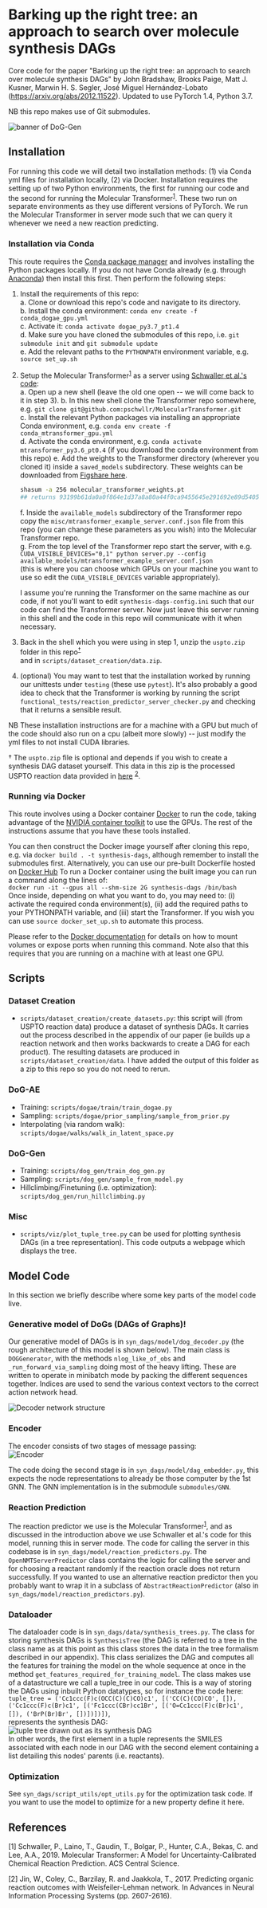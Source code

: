 # Barking up the right tree: an approach to search over molecule synthesis DAGs

Core code for the paper "Barking up the right tree: an approach to search over molecule synthesis DAGs"
 by John Bradshaw, Brooks Paige, Matt J. Kusner, Marwin H. S. Segler, José Miguel Hernández-Lobato (https://arxiv.org/abs/2012.11522).
 Updated to use PyTorch 1.4, Python 3.7.
 
 NB this repo makes use of Git submodules.
 
![banner of DoG-Gen](imgs/banner.png) 

 ## Installation
For running this code we will detail two installation methods: (1) via Conda yml files for installation locally,
(2) via Docker. Installation requires the setting up of two Python environments, the first for running our code and the 
second for running the Molecular Transformer<sup>[1](#refMolTran)</sup>. These two run on separate environments as they use different
versions of PyTorch. We run the Molecular Transformer in server mode such that we can query it whenever we need a new
reaction predicting.

 
 ### Installation via Conda

This route requires the [Conda package manager](https://docs.conda.io/en/latest/) and involves installing the Python packages locally.
If you do not have Conda already (e.g. through [Anaconda](https://www.anaconda.com/products/individual)) then install this first.
Then perform the following steps:


1. Install the requirements of this repo:  
    a. Clone or download this repo's code and navigate to its directory.  
    b. Install the conda environment: `conda env create -f conda_dogae_gpu.yml`  
    c. Activate it: `conda activate dogae_py3.7_pt1.4`  
    d. Make sure you have cloned the submodules of this repo, i.e. `git submodule init` and `git submodule update`  
    e. Add the relevant paths to the `PYTHONPATH` environment variable, e.g. `source set_up.sh`  
2. Setup the Molecular Transformer<sup>[1](#refMolTran)</sup> as a server using [Schwaller et al.'s code](https://github.com/pschwllr/MolecularTransformer):  
    a. Open up a new shell (leave the old one open -- we will come back to it in step 3).
    b. In this new shell clone the Transformer repo somewhere, e.g. `git clone git@github.com:pschwllr/MolecularTransformer.git`  
    c. Install the relevant Python packages via installing an appropriate Conda environment, e.g. `conda env create -f conda_mtransformer_gpu.yml`   
    d. Activate the conda environment, e.g. `conda activate mtransformer_py3.6_pt0.4` (if you download the conda environment from this repo) 
    e. Add the weights to the Transformer directory (wherever you cloned it) inside a `saved_models` subdirectory. These weights
    can be downloaded from [Figshare here](https://figshare.com/articles/software/molecular_transformer_weights_pt/13325969). 
      ```bash
      shasum -a 256 molecular_transformer_weights.pt
      ## returns 93199b61da0a0f864e1d37a8a80a44f0ca9455645e291692e89d5405e786b450  molecular_transformer_weights.pt
      ```
     f. Inside the `available_models` subdirectory of the Transformer repo copy the `misc/mtransformer_example_server.conf.json` 
     file from this repo (you can change these parameters as you wish) into the Molecular Transformer repo.  
     g. From the top level of the Transformer repo start the server, with e.g. `CUDA_VISIBLE_DEVICES="0,1" python server.py --config available_models/mtransformer_example_server.conf.json`  
        (this is where you can choose which GPUs on your machine you want to use so edit the `CUDA_VISIBLE_DEVICES` variable appropriately).

    I assume you're running the Transformer on the same machine as our code, if not you'll want to edit 
    `synthesis-dags-config.ini` such that our code can find the Transformer server.
    Now just leave this server running in this shell and the code in this repo will communicate with it when necessary.   
4. Back in the shell which you were using in step 1, unzip the `uspto.zip` folder in this repo<sup>[†](#refDagger)</sup>  
and in `scripts/dataset_creation/data.zip`.
5. (optional) You may want to test that the installation worked by running our unittests under `testing` (these use `pytest`).
It's also probably a good idea to check that the Transformer is working by running the script `functional_tests/reaction_predictor_server_checker.py`
and checking that it returns a sensible result.

NB These installation instructions are for a machine with a GPU but much of the code should also run on a cpu (albeit more slowly) -- 
just modify the yml files to not install CUDA libraries.



 <a name="refDagger">†</a> The `uspto.zip` file is optional and depends if you wish to create a synthesis DAG dataset
  yourself. This data in this zip is the processed USPTO reaction data provided in
   [here](https://github.com/wengong-jin/nips17-rexgen) <sup>[2](#refWLReact)</sup>.
 
 ### Running via Docker
This route involves using a Docker container [Docker](https://www.docker.com/) to run the code, taking advantage of the 
[NVIDIA container toolkit](https://github.com/NVIDIA/nvidia-docker) to use the GPUs. 
The rest of the instructions assume that you have these tools installed.

You can then construct the Docker image yourself after cloning this repo, e.g. via `docker build . -t synthesis-dags`, 
although remember to install the submodules first. 
Alternatively, you can use our pre-built Dockerfile hosted on [Docker Hub](https://hub.docker.com/repository/docker/johnbradshaw/synthesis-dags) 
To run a Docker container using the built image you can run a command along the lines of:  
`docker run -it --gpus all --shm-size 2G synthesis-dags /bin/bash`   
Once inside, depending on what you want to do, you may need to: (i) activate the required conda environment(s), (ii) add the
 required paths to your PYTHONPATH variable, and (iii) start the Transformer. 
If you wish you can use `source docker_set_up.sh` to automate this process. 
 
Please refer to the [Docker documentation](https://docs.docker.com/engine/reference/commandline/cli/) for details on 
 how to mount volumes or expose ports when running this command. Note also that this requires that you are running on
 a machine with at least one GPU.
 
 ## Scripts
 
 ### Dataset Creation
 * `scripts/dataset_creation/create_datasets.py`: this script will (from USPTO reaction data) produce a dataset of synthesis
DAGs. It carries out the process described in the appendix of our paper (ie builds up a reaction network and then works
backwards to create a DAG for each product). The resulting datasets are produced in `scripts/dataset_creation/data`. 
I have added the output of this folder as a zip to this repo so you do not need to rerun.
 
 ### DoG-AE
 * Training: `scripts/dogae/train/train_dogae.py`
* Sampling: `scripts/dogae/prior_sampling/sample_from_prior.py`
* Interpolating (via random walk): `scripts/dogae/walks/walk_in_latent_space.py`
 
 ### DoG-Gen
 * Training: `scripts/dog_gen/train_dog_gen.py`
* Sampling: `scripts/dog_gen/sample_from_model.py`
* Hillclimbing/Finetuning (i.e. optimization): `scripts/dog_gen/run_hillclimbing.py`
 
 ### Misc
 * `scripts/viz/plot_tuple_tree.py` can be used for plotting synthesis DAGs (in a tree representation). This code 
outputs a webpage which displays the tree.
  
 
 ## Model Code
 
 In this section we briefly describe where some key parts of the model code live.
 

 ### Generative model of DoGs (DAGs of Graphs)!
 Our generative model of DAGs is in `syn_dags/model/dog_decoder.py` (the rough architecture of this model is shown below).
  The main class is `DOGGenerator`,  with the methods `nlog_like_of_obs` and `_run_forward_via_sampling` doing most of the heavy lifting. 
These are written to operate in minibatch mode by packing the different sequences together. 
Indices are used to send the various context vectors to the correct action network head. 
 
 ![Decoder network structure](imgs/decoder.png)
 
 ### Encoder
 The encoder consists of two stages of message passing:  
 ![Encoder](imgs/encoder.png)
 
 The code doing the second stage is in `syn_dags/model/dag_embedder.py`, this expects the node representations to already
 be those computer by the 1st GNN. The GNN implementation is in the submodule `submodules/GNN`. 
 
 ### Reaction Prediction
 The reaction predictor we use is the Molecular Transformer<sup>[1](#refMolTran)</sup>, and as discussed in the introduction above 
 we use Schwaller et al.'s code for this model, running this in server mode. The code for calling the server in this codebase is
 in `syn_dags/model/reaction_predictors.py`. The `OpenNMTServerPredictor` class contains the logic for calling the server and for choosing
 a reactant randomly if the reaction oracle does not return successfully. If you wanted to use an alternative reaction predictor then you
 probably want to wrap it in a subclass of `AbstractReactionPredictor` (also in `syn_dags/model/reaction_predictors.py`).
 
### Dataloader 
 
 The dataloader code is in `syn_dags/data/synthesis_trees.py`. The class for storing synthesis DAGs is `SynthesisTree`
(the DAG is referred to a tree in the class name as at this point as this class stores the data in the tree 
formalism described in our appendix). 
This class serializes the DAG and computes all the features for training the model on the whole sequence at once in the method
`get_features_required_for_training_model`. The class makes use of a datastructure we call a tuple_tree in our code.
This is a way of storing the DAGs using inbuilt Python datatypes, so for instance the code here:  
`tuple_tree = ('Cc1ccc(F)c(OCC(C)(C)CO)c1', [('CC(C)(CO)CO', []), ('Cc1ccc(F)c(Br)c1', [('Fc1ccc(CBr)cc1Br', [('O=Cc1ccc(F)c(Br)c1', []), ('BrP(Br)Br', [])])])])`,   
represents the synthesis DAG:   
 ![tuple tree drawn out as its synthesis DAG](imgs/example_tuple_tree.png)  
In other words, the first element in a tuple represents the SMILES associated with each node in our DAG 
with the second element containing a list detailing this nodes' parents (i.e. reactants).
 
### Optimization
See `syn_dags/script_utils/opt_utils.py` for the optimization task code. If you want to use the model to optimize
for a new property define it here.
 
 
 ## References
 <a name="refMolTran">[1]</a>
Schwaller, P., Laino, T., Gaudin, T., Bolgar, P., Hunter, C.A., Bekas, C. and Lee, A.A., 2019. 
 Molecular Transformer: A Model for Uncertainty-Calibrated Chemical Reaction Prediction.
  ACS Central Science.
  
<a name="refWLReact">[2]</a>
  Jin, W., Coley, C., Barzilay, R. and Jaakkola, T., 2017. Predicting organic reaction outcomes with Weisfeiler-Lehman network. In Advances in Neural Information Processing Systems (pp. 2607-2616).


 
